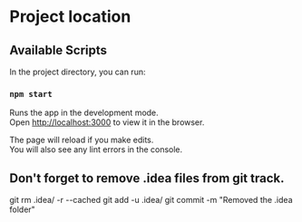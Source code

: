 # Project location



## Available Scripts

In the project directory, you can run:

### `npm start`

Runs the app in the development mode.\
Open [http://localhost:3000](http://localhost:3000) to view it in the browser.

The page will reload if you make edits.\
You will also see any lint errors in the console.

## Don't forget to remove .idea files from git track.
git rm .idea/ -r --cached
git add -u .idea/
git commit -m "Removed the .idea folder"
